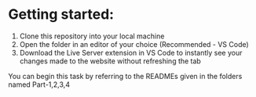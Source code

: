 # Getting started:

<ol>
  <li>Clone this repository into your local machine</li>
  <li>Open the folder in an editor of your choice (Recommended - VS Code)</li>
  <li>Download the Live Server extension in VS Code to instantly see your changes made to the website without refreshing the tab</li>
</ol>

<p>You can begin this task by referring to the READMEs given in the folders named Part-1,2,3,4</p>
